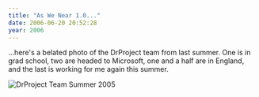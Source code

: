 ```yaml
---
title: "As We Near 1.0..."
date: 2006-06-20 20:52:28
year: 2006
---
```

...here's a belated photo of the DrProject team from last summer.  One is in grad school, two are headed to Microsoft, one and a half are in England, and the last is working for me again this summer.

<img id="image504" alt="DrProject Team Summer 2005" src="{{'/files/2006/06/drproject-2005.jpg' | relative_url}}" />
